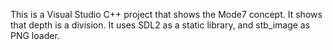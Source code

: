 This is a Visual Studio C++ project that shows the Mode7 concept. It shows that depth is a division.
It uses SDL2 as a static library, and stb_image as PNG loader.
